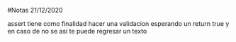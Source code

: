 #Notas 21/12/2020

assert tiene como finalidad hacer una validacion esperando un return true y en caso de no se asi 
te puede regresar un texto
